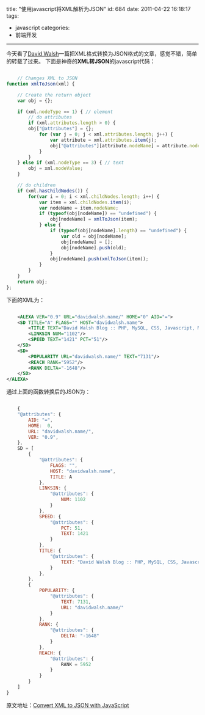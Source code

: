 title: "使用javascript将XML解析为JSON"
id: 684
date: 2011-04-22 16:18:17
tags:
- javascript
categories:
- 前端开发
---
今天看了[David Walsh](http://davidwalsh.name/)一篇把XML格式转换为JSON格式的文章，感觉不错，简单的转载了过来。
下面是神奇的**XML转JSON**的javascript代码：

```javascript

	// Changes XML to JSON
function xmlToJson(xml) {

	// Create the return object
	var obj = {};

	if (xml.nodeType == 1) { // element
		// do attributes
		if (xml.attributes.length > 0) {
		obj["@attributes"] = {};
			for (var j = 0; j < xml.attributes.length; j++) {
				var attribute = xml.attributes.item(j);
				obj["@attributes"][attribute.nodeName] = attribute.nodeValue;
			}
		}
	} else if (xml.nodeType == 3) { // text
		obj = xml.nodeValue;
	}

	// do children
	if (xml.hasChildNodes()) {
		for(var i = 0; i < xml.childNodes.length; i++) {
			var item = xml.childNodes.item(i);
			var nodeName = item.nodeName;
			if (typeof(obj[nodeName]) == "undefined") {
				obj[nodeName] = xmlToJson(item);
			} else {
				if (typeof(obj[nodeName].length) == "undefined") {
					var old = obj[nodeName];
					obj[nodeName] = [];
					obj[nodeName].push(old);
				}
				obj[nodeName].push(xmlToJson(item));
			}
		}
	}
	return obj;
};
```
<!--more-->
下面的XML为：

```xml

	<ALEXA VER="0.9" URL="davidwalsh.name/" HOME="0" AID="=">
	<SD TITLE="A" FLAGS="" HOST="davidwalsh.name">
		<TITLE TEXT="David Walsh Blog :: PHP, MySQL, CSS, Javascript, MooTools, and Everything Else"/>
		<LINKSIN NUM="1102"/>
		<SPEED TEXT="1421" PCT="51"/>
	</SD>
	<SD>
		<POPULARITY URL="davidwalsh.name/" TEXT="7131"/>
		<REACH RANK="5952"/>
		<RANK DELTA="-1648"/>
	</SD>
</ALEXA>
```
通过上面的函数转换后的JSON为：

```javascript

	{
	"@attributes": {
		AID: "=",
		HOME:  0,
		URL: "davidwalsh.name/",
		VER: "0.9",
	},
	SD = [
		{
			"@attributes": {
				FLAGS: "",
				HOST: "davidwalsh.name",
				TITLE: A
			},
			LINKSIN: {
				"@attributes": {
					NUM: 1102
				}
			},
			SPEED: {
				"@attributes": {
					PCT: 51,
					TEXT: 1421
				}
			},
			TITLE: {
				"@attributes": {
					TEXT: "David Walsh Blog :: PHP, MySQL, CSS, Javascript, MooTools, and Everything Else",
				}
			},
		},
		{
			POPULARITY: {
				"@attributes": {
					TEXT: 7131,
					URL: "davidwalsh.name/"
				}
			},
			RANK: {
				"@attributes": {
					DELTA: "-1648"
				}
			},
			REACH: {
				"@attributes": {
					RANK = 5952
				}
			}
		}
	]
}
```

原文地址：[Convert XML to JSON with JavaScript](http://davidwalsh.name/convert-xml-json)